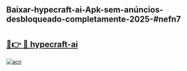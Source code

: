 ## Baixar-hypecraft-ai-Apk-sem-anúncios-desbloqueado-completamente-2025-#nefn7

# <h2><a href="https://ainizakaria.my?title=hypecraft-ai&ref=22M">🔗👉 🔴 hypecraft-ai</a></h2>

[![acn](https://github.com/user-attachments/assets/0f9c940e-d8b0-45ae-aac7-cd30a18b3e1c)](https://ainizakaria.my?title=hypecraft-ai&ref=22M)


